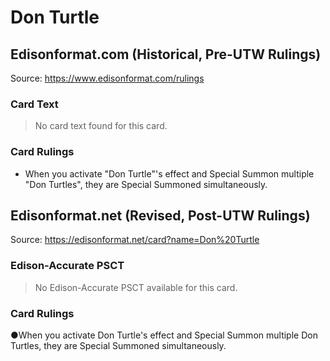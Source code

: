 # Don Turtle

## Edisonformat.com (Historical, Pre-UTW Rulings)

Source: https://www.edisonformat.com/rulings

### Card Text

> No card text found for this card.

### Card Rulings

*   When you activate "Don Turtle"'s effect and Special Summon multiple "Don Turtles", they are Special Summoned simultaneously.

## Edisonformat.net (Revised, Post-UTW Rulings)

Source: https://edisonformat.net/card?name=Don%20Turtle

### Edison-Accurate PSCT

> No Edison-Accurate PSCT available for this card.

### Card Rulings

●When you activate Don Turtle's effect and Special Summon multiple Don Turtles, they are Special Summoned simultaneously.
            